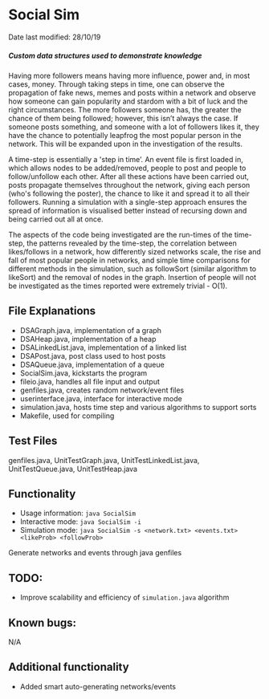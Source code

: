 # Social Sim

Date last modified: 28/10/19

##### Custom data structures used to demonstrate knowledge

Having more followers means having more influence, power and, in most cases, money. Through taking steps in time, one can observe the propagation of fake news, memes and posts within a network and observe how someone can gain popularity and stardom with a bit of luck and the right circumstances. The more followers someone has, the greater the chance of them being followed; however, this isn’t always the case. If someone posts something, and someone with a lot of followers likes it, they have the chance to potentially leapfrog the most popular person in the network. This will be expanded upon in the investigation of the results.

A time-step is essentially a 'step in time’. An event file is first loaded in, which allows nodes to be added/removed, people to post and people to follow/unfollow each other. After all these actions have been carried out, posts propagate themselves throughout the network, giving each person (who's following the poster), the chance to like it and spread it to all their followers. Running a simulation with a single-step approach ensures the spread of information is visualised better instead of recursing down and being carried out all at once.

The aspects of the code being investigated are the run-times of the time-step, the patterns revealed by the time-step, the correlation between likes/follows in a network, how differently sized networks scale, the rise and fall of most popular people in networks, and simple time comparisons for different methods in the simulation, such as followSort (similar algorithm to likeSort) and the removal of nodes in the graph. Insertion of people will not be investigated as the times reported were extremely trivial - O(1).

## File Explanations
- DSAGraph.java, implementation of a graph 
- DSAHeap.java, implementation of a heap
- DSALinkedList.java, implementation of a linked list 
- DSAPost.java, post class used to host posts
- DSAQueue.java, implementation of a queue
- SocialSim.java, kickstarts the program
- fileio.java, handles all file input and output
- genfiles.java, creates random network/event files
- userinterface.java, interface for interactive mode             
- simulation.java, hosts time step and various algorithms to support sorts 
- Makefile, used for compiling

## Test Files
genfiles.java, UnitTestGraph.java, UnitTestLinkedList.java, UnitTestQueue.java, UnitTestHeap.java

## Functionality
- Usage information: ``java SocialSim``
- Interactive mode: ``java SocialSim -i``
- Simulation mode: ``java SocialSim -s <network.txt> <events.txt> <likeProb> <followProb>``

Generate networks and events through java genfiles <numPeople> <numConnections>

## TODO:
- Improve scalability and efficiency of ``simulation.java`` algorithm

## Known bugs:
N/A
    
## Additional functionality 
- Added smart auto-generating networks/events
